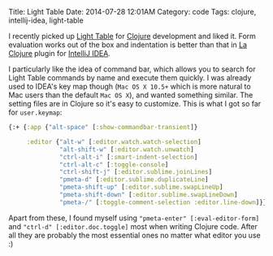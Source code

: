 Title: Light Table
Date: 2014-07-28 12:01AM
Category: code
Tags: clojure, intellij-idea, light-table

I recently picked up [Light Table](http://www.lighttable.com/) for [Clojure](http://clojure.org/) development and liked it. Form evaluation works out of the box and indentation is better than that in [La Clojure](http://plugins.jetbrains.com/plugin/?id=4050) plugin for [IntelliJ IDEA](http://www.jetbrains.com/idea/).

I particularly like the idea of command bar, which allows you to search for Light Table commands by name and execute them quickly. I was already used to IDEA's key map though (`Mac OS X 10.5+` which is more natural to Mac users than the default `Mac OS X`), and wanted something similar. The setting files are in Clojure so it's easy to customize. This is what I got so far for `user.keymap`:

```clojure
{:+ {:app {"alt-space" [:show-commandbar-transient]}

     :editor {"alt-w" [:editor.watch.watch-selection]
              "alt-shift-w" [:editor.watch.unwatch]
              "ctrl-alt-i" [:smart-indent-selection]
              "ctrl-alt-c" [:toggle-console]
              "ctrl-shift-j" [:editor.sublime.joinLines]
              "pmeta-d" [:editor.sublime.duplicateLine]
              "pmeta-shift-up" [:editor.sublime.swapLineUp]
              "pmeta-shift-down" [:editor.sublime.swapLineDown]
              "pmeta-/" [:toggle-comment-selection :editor.line-down]}}}
```

Apart from these, I found myself using `"pmeta-enter" [:eval-editor-form]` and `"ctrl-d" [:editor.doc.toggle]` most when writing Clojure code. After all they are probably the most essential ones no matter what editor you use :)
